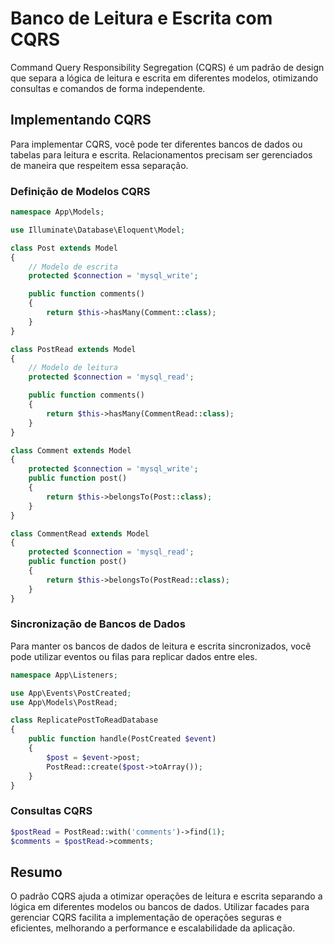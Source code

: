 # Banco de Leitura e Escrita com CQRS

Command Query Responsibility Segregation (CQRS) é um padrão de design que separa a lógica de leitura e escrita em diferentes modelos, otimizando consultas e comandos de forma independente.

## Implementando CQRS

Para implementar CQRS, você pode ter diferentes bancos de dados ou tabelas para leitura e escrita. Relacionamentos precisam ser gerenciados de maneira que respeitem essa separação.

### Definição de Modelos CQRS

```php
namespace App\Models;

use Illuminate\Database\Eloquent\Model;

class Post extends Model
{
    // Modelo de escrita
    protected $connection = 'mysql_write';

    public function comments()
    {
        return $this->hasMany(Comment::class);
    }
}

class PostRead extends Model
{
    // Modelo de leitura
    protected $connection = 'mysql_read';

    public function comments()
    {
        return $this->hasMany(CommentRead::class);
    }
}

class Comment extends Model
{
    protected $connection = 'mysql_write';
    public function post()
    {
        return $this->belongsTo(Post::class);
    }
}

class CommentRead extends Model
{
    protected $connection = 'mysql_read';
    public function post()
    {
        return $this->belongsTo(PostRead::class);
    }
}
```

### Sincronização de Bancos de Dados

Para manter os bancos de dados de leitura e escrita sincronizados, você pode utilizar eventos ou filas para replicar dados entre eles.

```php
namespace App\Listeners;

use App\Events\PostCreated;
use App\Models\PostRead;

class ReplicatePostToReadDatabase
{
    public function handle(PostCreated $event)
    {
        $post = $event->post;
        PostRead::create($post->toArray());
    }
}
```

### Consultas CQRS

```php
$postRead = PostRead::with('comments')->find(1);
$comments = $postRead->comments;
```

## Resumo

O padrão CQRS ajuda a otimizar operações de leitura e escrita separando a lógica em diferentes modelos ou bancos de dados. Utilizar facades para gerenciar CQRS facilita a implementação de operações seguras e eficientes, melhorando a performance e escalabilidade da aplicação.
